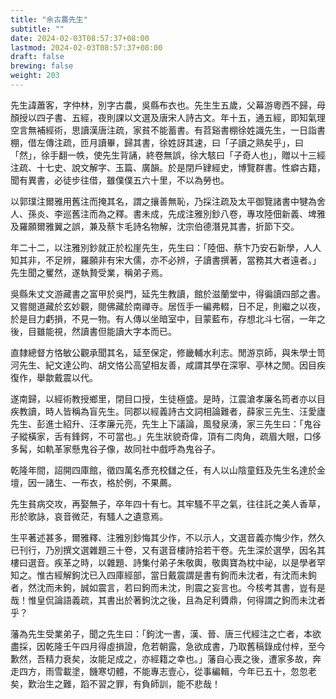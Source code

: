 ```yaml
---
title: "余古農先生"
subtitle: ""
date: 2024-02-03T08:57:37+08:00
lastmod: 2024-02-03T08:57:37+08:00
draft: false
brewing: false
weight: 203
---
```



先生諱蕭客，字仲林，別字古農，吳縣布衣也。先生生五歲，父幕游粵西不歸，母顏授以四子書、五經，夜則課以文選及唐宋人詩古文。年十五，通五經，即知氣理空言無補經術，思讀漢唐注疏，家貧不能蓄書。有苕谿書棚徐姓識先生，一日詣書棚，借左傳注疏，匝月讀畢，歸其書，徐姓訝其速，曰「子讀之熟矣乎」，曰「然」，徐手翻一帙，使先生背誦，終卷無誤，徐大駭曰「子奇人也」，贈以十三經注疏、十七史、說文解字、玉篇、廣韻。於是閉戶肄經史，博覽群書。性癖古籍，聞有異書，必徒步往借，雖僕僕五六十里，不以為勞也。

以郭璞注爾雅用舊注而掩其名，謂之攘善無恥，乃採注疏及太平御覽諸書中犍為舍人、孫炎、李巡舊注而為之釋。書未成，先成注雅別鈔八卷，專攻陸佃新義、埤雅及羅願爾雅翼之誤，兼及蔡卞毛詩名物解，沈宗伯德潛見其書，折節下交。

年二十二，以注雅別鈔就正於松崖先生，先生曰：「陸佃、蔡卞乃安石新學，人人知其非，不足辨，羅願非有宋大儒，亦不必辨，子讀書撰著，當務其大者遠者。」先生聞之矍然，遂執贄受業，稱弟子焉。

吳縣朱丈文游藏書之富甲於吳門，延先生教讀，館於滋蘭堂中，得徧讀四部之書。又嘗閱道藏於玄妙觀，閱佛藏於南禪寺。居恆手一編弗輟，日不足，則繼之以夜，於是目力虧損，不見一物。有人傳以坐暗室中，目蒙藍布，存想北斗七宿，一年之後，目雖能視，然讀書但能讀大字本而已。

直隸總督方恪敏公觀承聞其名，延至保定，修畿輔水利志。閒游京師，與朱學士笥河先生、紀文達公昀、胡文恪公高望相友善，咸謂其學在深寧、亭林之閒。因目疾復作，舉歙戴震以代。

遂南歸，以經術教授鄉里，閉目口授，生徒極盛。是時，江震滄孝廉名筠者亦以目疾教讀，時人皆稱為盲先生。同郡以經義詩古文詞相論難者，薛家三先生、汪愛廬先生、彭進士紹升、汪孝廉元亮，先生上下議論，風發泉湧，家三先生曰：「鬼谷子縱橫家，舌有鋒鍔，不可當也。」先生狀貌奇偉，頂有二肉角，疏眉大眼，口侈多髯，如軌革家懸鬼谷子像，故同社中戲呼為鬼谷子。

乾隆年間，詔開四庫館，徵四萬名彥充校讎之任，有人以山陰童鈺及先生名達於金壇，因一諸生、一布衣，格於例，不果薦。

先生貧病交攻，再娶無子，卒年四十有七。其牢騷不平之氣，往往託之美人香草，形於歌詠，哀音微茫，有騷人之遺意焉。

生平著述甚多，爾雅釋、注雅別鈔悔其少作，不以示人，文選音義亦悔少作，然久已刊行，乃別撰文選雜題三十卷，又有選音樓詩拾若干卷。先生深於選學，因名其樓曰選音。疾革之時，以雜題、詩集付弟子朱敬輿，敬輿寶為枕中祕，以是學者罕知之。惟古經解鉤沈已入四庫經部，當日戴震謂是書有鉤而未沈者，有沈而未鉤者，然沈而未鉤，誠如震言，若曰鉤而未沈，則震之妄言也。今核考其書，豈有是哉！惟皇侃論語義疏，其書出於著鉤沈之後，且為足利贗鼎，何得謂之鉤而未沈者乎？

藩為先生受業弟子，聞之先生曰：「鉤沈一書，漢、晉、唐三代經注之亡者，本欲盡採，因乾隆壬午四月得虛損證，危若朝露，急欲成書，乃取舊稿錄成付梓，至今歉然，吾精力衰矣，汝能足成之，亦經籍之幸也。」藩自心喪之後，遭家多故，奔走四方，雨雪載塗，饑寒切體，不能專志壹心，從事編輯，今年已五十，忽忽老矣，歎治生之難，蹈不習之罪，有負師訓，能不悲哉！